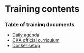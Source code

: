 # Training contents
### Table of training documents 
- [Daily agenda](agenda.md)
- [CKA official curriculum](CKA_Curriculum_v1.25.pdf)
- [Docker setup](../../dockersetup.md)
